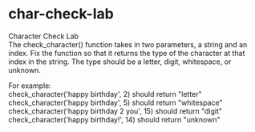 # char-check-lab
Character Check Lab  
The check_character() function takes in two parameters, a string and an index. Fix the function so that it returns the type of the character at that index in the string. The type should be a letter, digit, whitespace, or unknown.  

For example:  
check_character('happy birthday', 2) should return "letter"  
check_character('happy birthday', 5) should return "whitespace"  
check_character('happy birthday 2 you', 15) should return "digit"  
check_character('happy birthday!', 14) should return "unknown"
